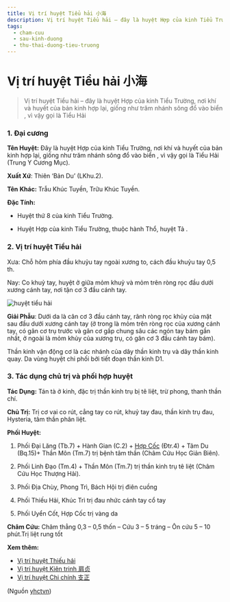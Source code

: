 ```yaml
---
title: Vị trí huyệt Tiểu hải 小海
description: Vị trí huyệt Tiểu hải – đây là huyệt Hợp của kinh Tiểu Trường, nơi khí và huyết của bản kinh hợp lại, giống như trăm nhánh sông đổ vào biển , vì vậy gọi là Tiểu Hải 
tags:
  - cham-cuu
  - sau-kinh-duong
  - thu-thai-duong-tieu-truong
---
```


# Vị trí huyệt Tiểu hải 小海 

> Vị trí huyệt Tiểu hải – đây là huyệt Hợp của kinh Tiểu Trường, nơi khí và huyết của bản kinh hợp lại, giống như trăm nhánh sông đổ vào biển , vì vậy gọi là Tiểu Hải 

### 1. Đại cương

**Tên Huyệt:** Đây là huyệt Hợp của kinh Tiểu Trường, nơi khí và huyết của bản kinh hợp lại, giống như trăm nhánh sông đổ vào biển , vì vậy gọi là Tiểu Hải (Trung Y Cương Mục).

**Xuất Xứ**: Thiên ‘Bản Du’ (LKhu.2).

**Tên** **Khác:** Trẫu Khúc Tuyền, Trữu Khúc Tuyền.

**Đặc Tính:**

+ Huyệt thứ 8 của kinh Tiểu Trường.

+ Huyệt Hợp của kinh Tiểu Trường, thuộc hành Thổ, huyệt Tả .

### 2. Vị trí huyệt Tiểu hải

Xưa: Chỗ hõm phía đầu khuỷu tay ngoài xương to, cách đầu khuỷu tay 0,5 th.

Nay: Co khuỷ tay, huyệt ở giữa mỏm khuỷ và mỏm trên ròng rọc đầu dưới xương cánh tay, nơi tận cơ 3 đầu cánh tay.

![huyệt tiểu hải](/imgs/yhctvn/huyet-tieu-hai-300x169.jpg)

**Giải Phẫu**: Dưới da là cân cơ 3 đầu cánh tay, rãnh ròng rọc khủy của mặt sau đầu dưới xương cánh tay (ở trong là mỏm trên ròng rọc của xương cánh tay, có gân cơ trụ trước và gân cơ gấp chung sâu các ngón tay bám gần nhất, ở ngoài là mỏm khủy của xương trụ, có gân cơ 3 đầu cánh tay bám).

Thần kinh vận động cơ là các nhánh của dây thần kinh trụ và dây thần kinh quay. Da vùng huyệt chi phối bởi tiết đoạn thần kinh D1.

### 3. Tác dụng chủ trị và phối hợp huyệt

**Tác Dụng:** Tán tà ở kinh, đặc trị thần kinh trụ bị tê liệt, trừ phong, thanh thần chí.

**Chủ Trị:** Trị cơ vai co rút, cẳng tay co rút, khuỷ tay đau, thần kinh trụ đau, Hysteria, tâm thần phân liệt.

**Phối Huyệt:**

1. Phối Đại Lăng (Tb.7) + Hành Gian (C.2) + [Hợp Cốc](/yhctvn/huyet-hop-coc-%e5%90%88-%e8%b0%b7/) (Đtr.4) + Tâm Du (Bq.15)+ Thần Môn (Tm.7) trị bệnh tâm thần (Châm Cứu Học Giản Biên).

2. Phối Linh Đạo (Tm.4) + Thần Môn (Tm.7) trị thần kinh trụ tê liệt (Châm Cứu Học Thượng Hải).
3. Phối Địa Chùy, Phong Trì, Bách Hội trị điên cuồng
4. Phối Thiếu Hải, Khúc Trì trị đau nhức cánh tay cổ tay
5. Phối Uyển Cốt, Hợp Cốc trị vàng da

**Châm Cứu:** Châm thẳng 0,3 – 0,5 thốn – Cứu 3 – 5 tráng – Ôn cứu 5 – 10 phút.Trị liệt rung tốt

**Xem thêm:**

* [Vị trí huyệt Thiếu hải](/yhctvn/vi-tri-huyet-thieu-hai-%e5%b0%91%e6%b5%b7/)
* [Vị trí huyệt Kiên trinh 肩贞](/yhctvn/vi-tri-huyet-kien-trinh-%e8%82%a9%e8%b4%9e/)
* [Vị trí huyệt Chi chính 支正](/yhctvn/vi-tri-huyet-chi-chinh-%e6%94%af%e6%ad%a3/)

(Nguồn <a href="https://yhctvn.com/vi-tri-huyet-tieu-hai-小海/" target="_blank">yhctvn</a>)
